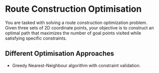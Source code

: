 # Route Construction Optimisation

You are tasked with solving a route construction optimization problem. Given three sets of 2D coordinate points, your objective is to construct an optimal path that maximizes the number of goal points visited while satisfying specific constraints.

## Different Optimisation Approaches

- Greedy Nearest-Neighbour algorithm with constraint validation.
